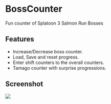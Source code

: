 # BossCounter
Fun counter of Splatoon 3 Salmon Run Bosses

## Features
- Increase/Decrease boss counter.
- Load, Save and reset progress.
- Enter shift counters to the overall counters.
- Tamago counter with surprise progressions.

## Screenshot

<img src="screenshot_1.jpg">